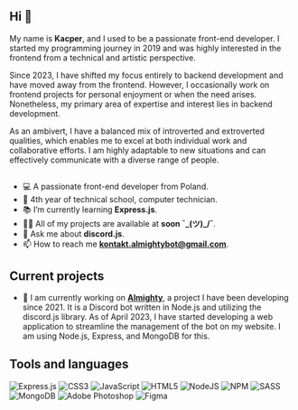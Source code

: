 ## Hi 👋
My name is **Kacper**, and I used to be a passionate front-end developer. I started my programming journey in 2019 and was highly interested in the frontend from a technical and artistic perspective.

Since 2023, I have shifted my focus entirely to backend development and have moved away from the frontend. However, I occasionally work on frontend projects for personal enjoyment or when the need arises. Nonetheless, my primary area of expertise and interest lies in backend development.

As an ambivert, I have a balanced mix of introverted and extroverted qualities, which enables me to excel at both individual work and collaborative efforts. I am highly adaptable to new situations and can effectively communicate with a diverse range of people.

##

- 💻 A passionate front-end developer from Poland.
- 🏫 4th year of technical school, computer technician.
- 📚 I’m currently learning **Express.js**.
- 👨‍💻 All of my projects are available at **soon ¯\_(ツ)_/¯**.
- 💬 Ask me about **discord.js**.
- 📫 How to reach me **kontakt.almightybot@gmail.com**.

## Current projects
- 🔭 I am currently working on <a href="https://almightybot.com">**Almighty**</a>, a project I have been developing since 2021. It is a Discord bot written in Node.js and utilizing the discord.js library. As of April 2023, I have started developing a web application to streamline the management of the bot on my website. I am using Node.js, Express, and MongoDB for this. 

## Tools and languages
![Express.js](https://img.shields.io/badge/express.js-%23404d59.svg?style=for-the-badge&logo=express&logoColor=%2361DAFB) ![CSS3](https://img.shields.io/badge/css3-%231572B6.svg?style=for-the-badge&logo=css3&logoColor=white) ![JavaScript](https://img.shields.io/badge/javascript-%23323330.svg?style=for-the-badge&logo=javascript&logoColor=%23F7DF1E) ![HTML5](https://img.shields.io/badge/html5-%23E34F26.svg?style=for-the-badge&logo=html5&logoColor=white) ![NodeJS](https://img.shields.io/badge/node.js-6DA55F?style=for-the-badge&logo=node.js&logoColor=white) ![NPM](https://img.shields.io/badge/NPM-%23000000.svg?style=for-the-badge&logo=npm&logoColor=white) ![SASS](https://img.shields.io/badge/SASS-hotpink.svg?style=for-the-badge&logo=SASS&logoColor=white) ![MongoDB](https://img.shields.io/badge/MongoDB-%234ea94b.svg?style=for-the-badge&logo=mongodb&logoColor=white) ![Adobe Photoshop](https://img.shields.io/badge/adobephotoshop-%2331A8FF.svg?style=for-the-badge&logo=adobephotoshop&logoColor=white) 	![Figma](https://img.shields.io/badge/figma-%23F24E1E.svg?style=for-the-badge&logo=figma&logoColor=white)
